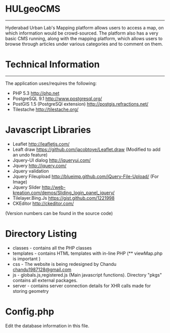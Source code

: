 HULgeoCMS
=========
--------------
Hyderabad Urban Lab's Mapping platform allows users to access a map, on which information would be crowd-sourced.
The platform also has a very basic CMS running, along with the mapping platform, which allows users to browse through articles under various categories and to comment on them.

Technical Information
=========
--------------
The application uses/requires the following:
* PHP 5.3 http://php.net
* PostgreSQL 9.1 http://www.postgresql.org/
* PostGIS 1.5 (PostgreSQl extension) http://postgis.refractions.net/
* Tilestache http://tilestache.org/

Javascript Libraries
====================
* Leaflet http://leafletjs.com/ 
* Leaft draw https://github.com/jacobtoye/Leaflet.draw (Modified to add an undo feature)
* Jquery-UI dialog http://jqueryui.com/
* Jquery http://jquery.com/
* Jquery validation
* Jquery Fileupload http://blueimp.github.com/jQuery-File-Upload/ (For Image)
* Jquery Slider http://web-kreation.com/demos/Sliding_login_panel_jquery/
* Tilelayer.Bing.Js https://gist.github.com/1221998
* CKEditor http://ckeditor.com/

(Version numbers can be found in the source code)

Directory Listing
=================
* classes - contains all the PHP classes
* templates - contains HTML templates with in-line PHP (** viewMap.php is important )
* css - The website is being redesigned by Chandu chandu1987128@gmail.com
* js - globals.js,registered.js (Main javascript functions). Directory "pkgs" contains all external packages.
* server - contains server connection details for XHR calls made for storing geometry

Config.php
==========
Edit the database information in this file.

